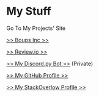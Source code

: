 # My Stuff

Go To My Projects' Site

[>> Boups Inc >>](https://iamthe2ndhuman.github.io/boupssiteemir)

[>> Review.io >>](http://emirsurmen.github.io/review.io)

[>> My Discord.py Bot >>](https://github.com/emirsurmen/MASTERBOT) (Private)

[>> My GitHub Profile >>](https://github.com/emirsurmen)

[>> My StackOverlow Profile >>](https://stackoverflow.com/users/12920146/emir-s%c3%bcrmen?tab=profile)
